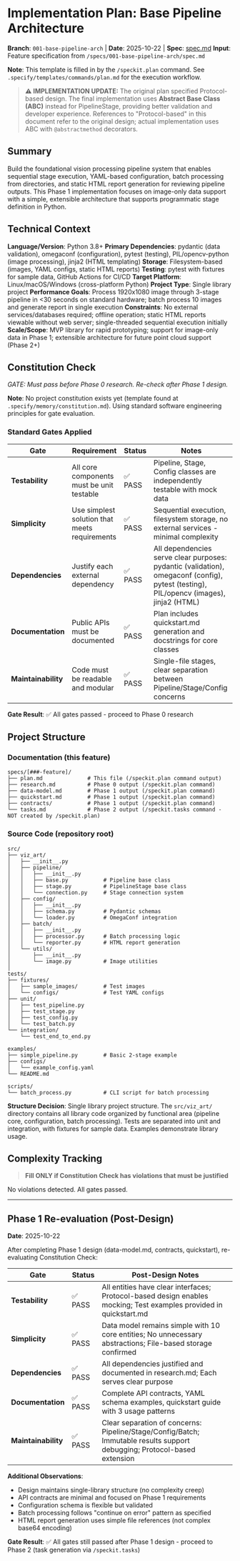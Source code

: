 # Implementation Plan: Base Pipeline Architecture

**Branch**: `001-base-pipeline-arch` | **Date**: 2025-10-22 | **Spec**: [spec.md](./spec.md)
**Input**: Feature specification from `/specs/001-base-pipeline-arch/spec.md`

**Note**: This template is filled in by the `/speckit.plan` command. See `.specify/templates/commands/plan.md` for the execution workflow.

> **⚠️ IMPLEMENTATION UPDATE:** The original plan specified Protocol-based design. The final implementation uses **Abstract Base Class (ABC)** instead for PipelineStage, providing better validation and developer experience. References to "Protocol-based" in this document refer to the original design; actual implementation uses ABC with `@abstractmethod` decorators.

## Summary

Build the foundational vision processing pipeline system that enables sequential stage execution, YAML-based configuration, batch processing from directories, and static HTML report generation for reviewing pipeline outputs. This Phase 1 implementation focuses on image-only data support with a simple, extensible architecture that supports programmatic stage definition in Python.

## Technical Context

**Language/Version**: Python 3.8+
**Primary Dependencies**: pydantic (data validation), omegaconf (configuration), pytest (testing), PIL/opencv-python (image processing), jinja2 (HTML templating)
**Storage**: Filesystem-based (images, YAML configs, static HTML reports)
**Testing**: pytest with fixtures for sample data, GitHub Actions for CI/CD
**Target Platform**: Linux/macOS/Windows (cross-platform Python)
**Project Type**: Single library project
**Performance Goals**: Process 1920x1080 image through 3-stage pipeline in <30 seconds on standard hardware; batch process 10 images and generate report in single execution
**Constraints**: No external services/databases required; offline operation; static HTML reports viewable without web server; single-threaded sequential execution initially
**Scale/Scope**: MVP library for rapid prototyping; support for image-only data in Phase 1; extensible architecture for future point cloud support (Phase 2+)

## Constitution Check

*GATE: Must pass before Phase 0 research. Re-check after Phase 1 design.*

**Note**: No project constitution exists yet (template found at `.specify/memory/constitution.md`). Using standard software engineering principles for gate evaluation.

### Standard Gates Applied

| Gate | Requirement | Status | Notes |
|------|-------------|--------|-------|
| **Testability** | All core components must be unit testable | ✅ PASS | Pipeline, Stage, Config classes are independently testable with mock data |
| **Simplicity** | Use simplest solution that meets requirements | ✅ PASS | Sequential execution, filesystem storage, no external services - minimal complexity |
| **Dependencies** | Justify each external dependency | ✅ PASS | All dependencies serve clear purposes: pydantic (validation), omegaconf (config), pytest (testing), PIL/opencv (images), jinja2 (HTML) |
| **Documentation** | Public APIs must be documented | ✅ PASS | Plan includes quickstart.md generation and docstrings for core classes |
| **Maintainability** | Code must be readable and modular | ✅ PASS | Single-file stages, clear separation between Pipeline/Stage/Config concerns |

**Gate Result**: ✅ All gates passed - proceed to Phase 0 research

## Project Structure

### Documentation (this feature)

```text
specs/[###-feature]/
├── plan.md              # This file (/speckit.plan command output)
├── research.md          # Phase 0 output (/speckit.plan command)
├── data-model.md        # Phase 1 output (/speckit.plan command)
├── quickstart.md        # Phase 1 output (/speckit.plan command)
├── contracts/           # Phase 1 output (/speckit.plan command)
└── tasks.md             # Phase 2 output (/speckit.tasks command - NOT created by /speckit.plan)
```

### Source Code (repository root)

```text
src/
├── viz_art/
│   ├── __init__.py
│   ├── pipeline/
│   │   ├── __init__.py
│   │   ├── base.py           # Pipeline base class
│   │   ├── stage.py          # PipelineStage base class
│   │   └── connection.py     # Stage connection system
│   ├── config/
│   │   ├── __init__.py
│   │   ├── schema.py         # Pydantic schemas
│   │   └── loader.py         # OmegaConf integration
│   ├── batch/
│   │   ├── __init__.py
│   │   ├── processor.py      # Batch processing logic
│   │   └── reporter.py       # HTML report generation
│   └── utils/
│       ├── __init__.py
│       └── image.py          # Image utilities
│
tests/
├── fixtures/
│   ├── sample_images/        # Test images
│   └── configs/              # Test YAML configs
├── unit/
│   ├── test_pipeline.py
│   ├── test_stage.py
│   ├── test_config.py
│   └── test_batch.py
└── integration/
    └── test_end_to_end.py

examples/
├── simple_pipeline.py        # Basic 2-stage example
├── configs/
│   └── example_config.yaml
└── README.md

scripts/
└── batch_process.py          # CLI script for batch processing
```

**Structure Decision**: Single library project structure. The `src/viz_art/` directory contains all library code organized by functional area (pipeline core, configuration, batch processing). Tests are separated into unit and integration, with fixtures for sample data. Examples demonstrate library usage.

## Complexity Tracking

> **Fill ONLY if Constitution Check has violations that must be justified**

No violations detected. All gates passed.

---

## Phase 1 Re-evaluation (Post-Design)

**Date**: 2025-10-22

After completing Phase 1 design (data-model.md, contracts, quickstart), re-evaluating Constitution Check:

| Gate | Status | Post-Design Notes |
|------|--------|-------------------|
| **Testability** | ✅ PASS | All entities have clear interfaces; Protocol-based design enables mocking; Test examples provided in quickstart.md |
| **Simplicity** | ✅ PASS | Data model remains simple with 10 core entities; No unnecessary abstractions; File-based storage confirmed |
| **Dependencies** | ✅ PASS | All dependencies justified and documented in research.md; Each serves clear purpose |
| **Documentation** | ✅ PASS | Complete API contracts, YAML schema examples, quickstart guide with 3 usage patterns |
| **Maintainability** | ✅ PASS | Clear separation of concerns: Pipeline/Stage/Config/Batch; Immutable results support debugging; Protocol-based extension |

**Additional Observations**:
- Design maintains single-library structure (no complexity creep)
- API contracts are minimal and focused on Phase 1 requirements
- Configuration schema is flexible but validated
- Batch processing follows "continue on error" pattern as specified
- HTML report generation uses simple file references (not complex base64 encoding)

**Gate Result**: ✅ All gates still passed after Phase 1 design - proceed to Phase 2 (task generation via `/speckit.tasks`)
